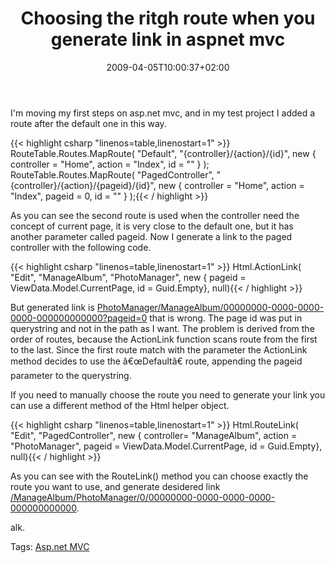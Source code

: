 ﻿---
title: "Choosing the ritgh route when you generate link in aspnet mvc"
description: ""
date: 2009-04-05T10:00:37+02:00
draft: false
tags: [AspNet MVC]
categories: [AspNet MVC]
---
I'm moving my first steps on asp.net mvc, and in my test project I added a route after the default one in this way.

{{< highlight csharp "linenos=table,linenostart=1" >}}
 RouteTable.Routes.MapRoute(
               "Default",
               "{controller}/{action}/{id}",
               new { controller = "Home", action = "Index", id = "" }
             );
            RouteTable.Routes.MapRoute(
                "PagedController",
                "{controller}/{action}/{pageid}/{id}",
                new { controller = "Home", action = "Index", pageid = 0, id = "" }
              );{{< / highlight >}}

<!-- Code inserted with Steve Dunn's Windows Live Writer Code Formatter Plugin.  http://dunnhq.com -->

As you can see the second route is used when the controller need the concept of current page, it is very close to the default one, but it has another parameter called pageid. Now I generate a link to the paged controller with the following code.

{{< highlight csharp "linenos=table,linenostart=1" >}}
Html.ActionLink(
    "Edit", 
    "ManageAlbum", 
    "PhotoManager", 
    new { pageid = ViewData.Model.CurrentPage, id = Guid.Empty},
    null){{< / highlight >}}

<!-- Code inserted with Steve Dunn's Windows Live Writer Code Formatter Plugin.  http://dunnhq.com -->

But generated link is [PhotoManager/ManageAlbum/00000000-0000-0000-0000-000000000000?pageid=0](http://localhost:13164/PhotoManager/ManageAlbum/00000000-0000-0000-0000-000000000000?pageid=0 "http://localhost:13164/PhotoManager/ManageAlbum/00000000-0000-0000-0000-000000000000?pageid=0") that is wrong. The page id was put in querystring and not in the path as I want. The problem is derived from the order of routes, because the ActionLink function scans route from the first to the last. Since the first route match with the parameter the ActionLink method decides to use the â€œDefaultâ€ route, appending the pageid parameter to the querystring.

If you need to manually choose the route you need to generate your link you can use a different method of the Html helper object.

{{< highlight csharp "linenos=table,linenostart=1" >}}
Html.RouteLink(
    "Edit", 
    "PagedController", 
    new { 
        controller=  "ManageAlbum", 
        action = "PhotoManager", 
        pageid = ViewData.Model.CurrentPage, 
        id = Guid.Empty}, 
    null){{< / highlight >}}

<!-- Code inserted with Steve Dunn's Windows Live Writer Code Formatter Plugin.  http://dunnhq.com -->

As you can see with the RouteLink() method you can choose exactly the route you want to use, and generate desidered link [/ManageAlbum/PhotoManager/0/00000000-0000-0000-0000-000000000000](http://localhost:13164/ManageAlbum/PhotoManager/0/00000000-0000-0000-0000-000000000000 "http://localhost:13164/ManageAlbum/PhotoManager/0/00000000-0000-0000-0000-000000000000").

alk.

Tags: [Asp.net MVC](http://technorati.com/tag/Asp.net%20MVC)
